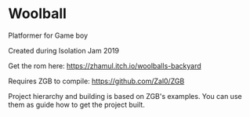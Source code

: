 # Woolball
Platformer for Game boy

Created during Isolation Jam 2019

Get the rom here: https://zhamul.itch.io/woolballs-backyard


Requires ZGB to compile: https://github.com/Zal0/ZGB

Project hierarchy and building is based on ZGB's examples. You can use them as guide how to get the project built.

